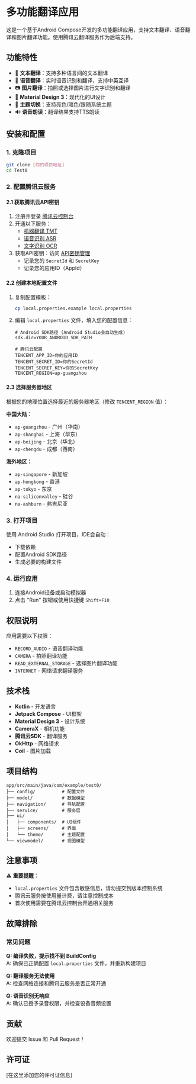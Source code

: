 # 多功能翻译应用

这是一个基于Android Compose开发的多功能翻译应用，支持文本翻译、语音翻译和图片翻译功能。使用腾讯云翻译服务作为后端支持。

## 功能特性

- 📝 **文本翻译**：支持多种语言间的文本翻译
- 🎤 **语音翻译**：实时语音识别和翻译，支持中英互译
- 📷 **图片翻译**：拍照或选择图片进行文字识别和翻译
- 🎨 **Material Design 3**：现代化的UI设计
- 🌙 **主题切换**：支持亮色/暗色/跟随系统主题
- 🔊 **语音朗读**：翻译结果支持TTS朗读

## 安装和配置

### 1. 克隆项目
```bash
git clone [你的项目地址]
cd Test0
```

### 2. 配置腾讯云服务

#### 2.1 获取腾讯云API密钥
1. 注册并登录 [腾讯云控制台](https://cloud.tencent.com/)
2. 开通以下服务：
   - [机器翻译 TMT](https://console.cloud.tencent.com/tmt)
   - [语音识别 ASR](https://console.cloud.tencent.com/asr)
   - [文字识别 OCR](https://console.cloud.tencent.com/ocr)
3. 获取API密钥：访问 [API密钥管理](https://console.cloud.tencent.com/cam/capi)
   - 记录您的 `SecretId` 和 `SecretKey`
   - 记录您的应用ID（AppId）

#### 2.2 创建本地配置文件
1. 复制配置模板：
   ```bash
   cp local.properties.example local.properties
   ```

2. 编辑 `local.properties` 文件，填入您的配置信息：
   ```properties
   # Android SDK路径 (Android Studio会自动生成)
   sdk.dir=YOUR_ANDROID_SDK_PATH

   # 腾讯云配置
   TENCENT_APP_ID=你的应用ID
   TENCENT_SECRET_ID=你的SecretId  
   TENCENT_SECRET_KEY=你的SecretKey
   TENCENT_REGION=ap-guangzhou
   ```

#### 2.3 选择服务器地区
根据您的地理位置选择最近的服务器地区（修改 `TENCENT_REGION` 值）：

**中国大陆：**
- `ap-guangzhou` - 广州（华南）
- `ap-shanghai` - 上海（华东）  
- `ap-beijing` - 北京（华北）
- `ap-chengdu` - 成都（西南）

**海外地区：**
- `ap-singapore` - 新加坡
- `ap-hongkong` - 香港
- `ap-tokyo` - 东京
- `na-siliconvalley` - 硅谷
- `na-ashburn` - 弗吉尼亚

### 3. 打开项目
使用 Android Studio 打开项目，IDE会自动：
- 下载依赖
- 配置Android SDK路径
- 生成必要的构建文件

### 4. 运行应用
1. 连接Android设备或启动模拟器
2. 点击 "Run" 按钮或使用快捷键 `Shift+F10`

## 权限说明

应用需要以下权限：
- `RECORD_AUDIO` - 语音翻译功能
- `CAMERA` - 拍照翻译功能  
- `READ_EXTERNAL_STORAGE` - 选择图片翻译功能
- `INTERNET` - 网络请求翻译服务

## 技术栈

- **Kotlin** - 开发语言
- **Jetpack Compose** - UI框架
- **Material Design 3** - 设计系统
- **CameraX** - 相机功能
- **腾讯云SDK** - 翻译服务
- **OkHttp** - 网络请求
- **Coil** - 图片加载

## 项目结构

```
app/src/main/java/com/example/test0/
├── config/          # 配置文件
├── model/           # 数据模型
├── navigation/      # 导航配置
├── service/         # 服务层
├── ui/
│   ├── components/  # UI组件
│   ├── screens/     # 界面
│   └── theme/       # 主题配置
└── viewmodel/       # 视图模型
```

## 注意事项

⚠️ **重要提醒：**
- `local.properties` 文件包含敏感信息，请勿提交到版本控制系统
- 腾讯云服务按使用量计费，请注意控制成本
- 首次使用需要在腾讯云控制台开通相关服务

## 故障排除

### 常见问题

**Q: 编译失败，提示找不到 BuildConfig**  
A: 确保已正确配置 `local.properties` 文件，并重新构建项目

**Q: 翻译服务无法使用**  
A: 检查网络连接和腾讯云服务是否正常开通

**Q: 语音识别无响应**  
A: 确认已授予录音权限，并检查设备音频设置

## 贡献

欢迎提交 Issue 和 Pull Request！

## 许可证

[在这里添加您的许可证信息] 